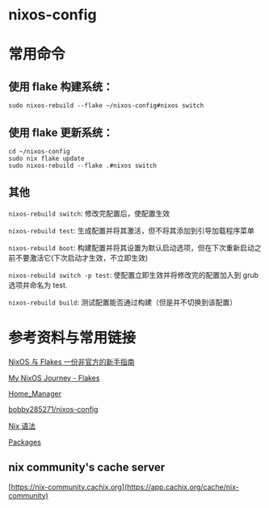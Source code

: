 # nixos-config

# 常用命令

## 使用 flake 构建系统：

```shell
sudo nixos-rebuild --flake ~/nixos-config#nixos switch
```

## 使用 flake 更新系统：

```shell
cd ~/nixos-config
sudo nix flake update
sudo nixos-rebuild --flake .#nixos switch
```

## 其他

`nixos-rebuild switch`: 修改完配置后，使配置生效

`nixos-rebuild test`: 生成配置并将其激活，但不将其添加到引导加载程序菜单

`nixos-rebuild boot`: 构建配置并将其设置为默认启动选项，但在下次重新启动之前不要激活它(下次启动才生效，不立即生效)

`nixos-rebuild switch -p test`: 使配置立即生效并将修改完的配置加入到 grub 选项并命名为 test.

`nixos-rebuild build`: 测试配置能否通过构建（但是并不切换到该配置）

# 参考资料与常用链接

[NixOS 与 Flakes 一份非官方的新手指南](https://nixos-and-flakes.thiscute.world/zh/)

[My NixOS Journey - Flakes](https://tech.aufomm.com/my-nixos-journey-flakes/)

[Home_Manager](https://nixos.wiki/wiki/Home_Manager)

[bobby285271/nixos-config](https://github.com/bobby285271/nixos-config)

[Nix 语法 ](https://nixos.org/manual/nix/stable/language/index.html)

[Packages](https://search.nixos.org/packages)

## nix community's cache server

[https://nix-community.cachix.org](https://app.cachix.org/cache/nix-community)
